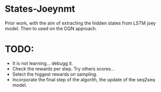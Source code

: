 
# States-Joeynmt
Prior work, with the aim of extracting the hidden states from LSTM joey model. Then to used on the DQN approach. 

# TODO:
* It is not learning... debugg it. 
* Check the rewards per step. Try others scores...  
* Select the higgest rewards on sampling. 
* Incorporate the final step of the algorith, the update of the seq2seq model. 

